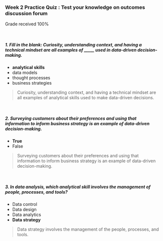 <!--
* @Author: Surejya Suresh
-->

### Week 2 Practice Quiz : Test your knowledge on outcomes discussion forum
Grade received 100%

&nbsp;


##### 1. Fill in the blank: Curiosity, understanding context, and having a technical mindset are all examples of _____ used in data-driven decision-making.
* **analytical skills**
* data models
* thought processes
* business strategies
> Curiosity, understanding context, and having a technical mindset are all examples of analytical skills used to make data-driven decisions.

&nbsp;

##### 2. Surveying customers about their preferences and using that information to inform business strategy is an example of data-driven decision-making.
* **True**
* False
> Surveying customers about their preferences and using that information to inform business strategy is an example of data-driven decision-making.

&nbsp;

##### 3. In data analysis, which analytical skill involves the management of people, processes, and tools?
* Data control
* Data design
* Data analytics
* **Data strategy**
> Data strategy involves the management of the people, processes, and tools.

&nbsp;
